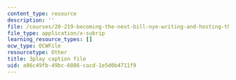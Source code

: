 ```yaml
---
content_type: resource
description: ''
file: /courses/20-219-becoming-the-next-bill-nye-writing-and-hosting-the-educational-show-january-iap-2015/a86c49fb49bc6086cacd1e5d0b4711f9_csmoWTVA1GU.srt
file_type: application/x-subrip
learning_resource_types: []
ocw_type: OCWFile
resourcetype: Other
title: 3play caption file
uid: a86c49fb-49bc-6086-cacd-1e5d0b4711f9
---
```

